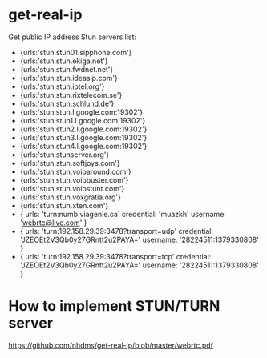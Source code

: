 # get-real-ip
Get public IP address
Stun servers list:
- {urls:'stun:stun01.sipphone.com'}
- {urls:'stun:stun.ekiga.net'}
- {urls:'stun:stun.fwdnet.net'}
- {urls:'stun:stun.ideasip.com'}
- {urls:'stun:stun.iptel.org'}
- {urls:'stun:stun.rixtelecom.se'}
- {urls:'stun:stun.schlund.de'}
- {urls:'stun:stun.l.google.com:19302'}
- {urls:'stun:stun1.l.google.com:19302'}
- {urls:'stun:stun2.l.google.com:19302'}
- {urls:'stun:stun3.l.google.com:19302'}
- {urls:'stun:stun4.l.google.com:19302'}
- {urls:'stun:stunserver.org'}
- {urls:'stun:stun.softjoys.com'}
- {urls:'stun:stun.voiparound.com'}
- {urls:'stun:stun.voipbuster.com'}
- {urls:'stun:stun.voipstunt.com'}
- {urls:'stun:stun.voxgratia.org'}
- {urls:'stun:stun.xten.com'}
- {
    urls: 'turn:numb.viagenie.ca'
    credential: 'muazkh'
    username: 'webrtc@live.com'
}
- {
    urls: 'turn:192.158.29.39:3478?transport=udp'
    credential: 'JZEOEt2V3Qb0y27GRntt2u2PAYA='
    username: '28224511:1379330808'
}
- {
    urls: 'turn:192.158.29.39:3478?transport=tcp'
    credential: 'JZEOEt2V3Qb0y27GRntt2u2PAYA='
    username: '28224511:1379330808'
}

# How to implement STUN/TURN server
https://github.com/nhdms/get-real-ip/blob/master/webrtc.pdf
